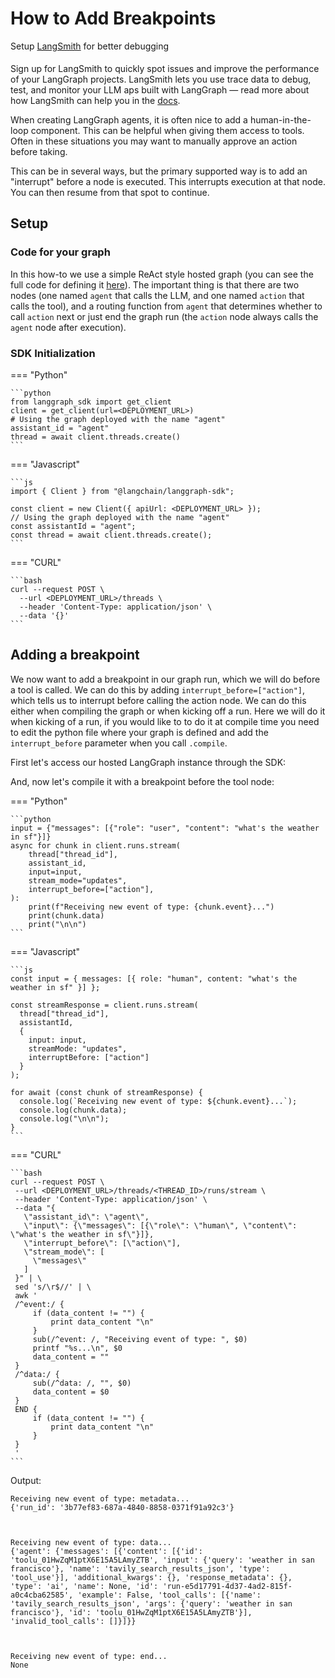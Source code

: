 # How to Add Breakpoints

<div class="admonition tip">
    <p class="admonition-title">Setup <a href="https://smith.langchain.com">LangSmith</a> for better debugging</p>
    <p style="padding-top: 5px;">
        Sign up for LangSmith to quickly spot issues and improve the performance of your LangGraph projects. LangSmith lets you use trace data to debug, test, and monitor your LLM aps built with LangGraph — read more about how LangSmith can help you in the <a href="https://docs.smith.langchain.com
        ">docs</a>. 
    </p>
</div>    

When creating LangGraph agents, it is often nice to add a human-in-the-loop component.
This can be helpful when giving them access to tools.
Often in these situations you may want to manually approve an action before taking.

This can be in several ways, but the primary supported way is to add an "interrupt" before a node is executed.
This interrupts execution at that node.
You can then resume from that spot to continue.  

## Setup

### Code for your graph

In this how-to we use a simple ReAct style hosted graph (you can see the full code for defining it [here](../../how-tos/human_in_the_loop/breakpoints.ipynb)). The important thing is that there are two nodes (one named `agent` that calls the LLM, and one named `action` that calls the tool), and a routing function from `agent` that determines whether to call `action` next or just end the graph run (the `action` node always calls the `agent` node after execution).

### SDK Initialization


=== "Python"

    ```python
    from langgraph_sdk import get_client
    client = get_client(url=<DEPLOYMENT_URL>)
    # Using the graph deployed with the name "agent"
    assistant_id = "agent"
    thread = await client.threads.create()
    ```

=== "Javascript"

    ```js
    import { Client } from "@langchain/langgraph-sdk";

    const client = new Client({ apiUrl: <DEPLOYMENT_URL> });
    // Using the graph deployed with the name "agent"
    const assistantId = "agent";
    const thread = await client.threads.create();
    ```

=== "CURL"

    ```bash
    curl --request POST \
      --url <DEPLOYMENT_URL>/threads \
      --header 'Content-Type: application/json' \
      --data '{}'
    ```

## Adding a breakpoint

We now want to add a breakpoint in our graph run, which we will do before a tool is called.
We can do this by adding `interrupt_before=["action"]`, which tells us to interrupt before calling the action node.
We can do this either when compiling the graph or when kicking off a run.
Here we will do it when kicking of a run, if you would like to to do it at compile time you need to edit the python file where your graph is defined and add the `interrupt_before` parameter when you call `.compile`.

First let's access our hosted LangGraph instance through the SDK:

And, now let's compile it with a breakpoint before the tool node:

=== "Python"

    ```python
    input = {"messages": [{"role": "user", "content": "what's the weather in sf"}]}
    async for chunk in client.runs.stream(
        thread["thread_id"],
        assistant_id,
        input=input,
        stream_mode="updates",
        interrupt_before=["action"],
    ):
        print(f"Receiving new event of type: {chunk.event}...")
        print(chunk.data)
        print("\n\n")
    ```
=== "Javascript"

    ```js
    const input = { messages: [{ role: "human", content: "what's the weather in sf" }] };

    const streamResponse = client.runs.stream(
      thread["thread_id"],
      assistantId,
      {
        input: input,
        streamMode: "updates",
        interruptBefore: ["action"]
      }
    );

    for await (const chunk of streamResponse) {
      console.log(`Receiving new event of type: ${chunk.event}...`);
      console.log(chunk.data);
      console.log("\n\n");
    }
    ```
    
=== "CURL"

    ```bash
    curl --request POST \
     --url <DEPLOYMENT_URL>/threads/<THREAD_ID>/runs/stream \
     --header 'Content-Type: application/json' \
     --data "{
       \"assistant_id\": \"agent\",
       \"input\": {\"messages\": [{\"role\": \"human\", \"content\": \"what's the weather in sf\"}]},
       \"interrupt_before\": [\"action\"],
       \"stream_mode\": [
         \"messages\"
       ]
     }" | \
     sed 's/\r$//' | \
     awk '
     /^event:/ {
         if (data_content != "") {
             print data_content "\n"
         }
         sub(/^event: /, "Receiving event of type: ", $0)
         printf "%s...\n", $0
         data_content = ""
     }
     /^data:/ {
         sub(/^data: /, "", $0)
         data_content = $0
     }
     END {
         if (data_content != "") {
             print data_content "\n"
         }
     }
     '
    ```

Output:

    Receiving new event of type: metadata...
    {'run_id': '3b77ef83-687a-4840-8858-0371f91a92c3'}
    
    
    
    Receiving new event of type: data...
    {'agent': {'messages': [{'content': [{'id': 'toolu_01HwZqM1ptX6E15A5LAmyZTB', 'input': {'query': 'weather in san francisco'}, 'name': 'tavily_search_results_json', 'type': 'tool_use'}], 'additional_kwargs': {}, 'response_metadata': {}, 'type': 'ai', 'name': None, 'id': 'run-e5d17791-4d37-4ad2-815f-a0c4cba62585', 'example': False, 'tool_calls': [{'name': 'tavily_search_results_json', 'args': {'query': 'weather in san francisco'}, 'id': 'toolu_01HwZqM1ptX6E15A5LAmyZTB'}], 'invalid_tool_calls': []}]}}
    
    
    
    Receiving new event of type: end...
    None
    
    
    

